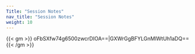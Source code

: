 ```yaml
---
Title: "Session Notes"
nav_title: "Session Notes"
weight: 10
---
```

{{< gm >}}
oFbSXfw74g6500zwcrDIOA==|GXWrGgBFYLGnMlWtUh1aDQ==
{{< /gm >}}